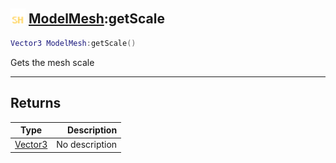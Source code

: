 ## <img src="../../.gitbook/assets/shared.png" width="24" height=24 /> [ModelMesh](https://iaswiki.rawr.dev/readme/modelmesh):getScale

```lua
Vector3 ModelMesh:getScale()
```

Gets the mesh scale

------
## Returns

| Type   | Description |
| ------ | ----------: |
| [Vector3](https://iaswiki.rawr.dev/readme/vector3) | No description |


